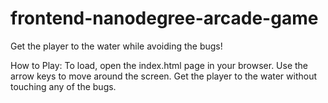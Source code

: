frontend-nanodegree-arcade-game
===============================

Get the player to the water while avoiding the bugs!

How to Play:
To load, open the index.html page in your browser. Use the arrow keys to move around the screen. Get the player to the water without touching any of the bugs.
